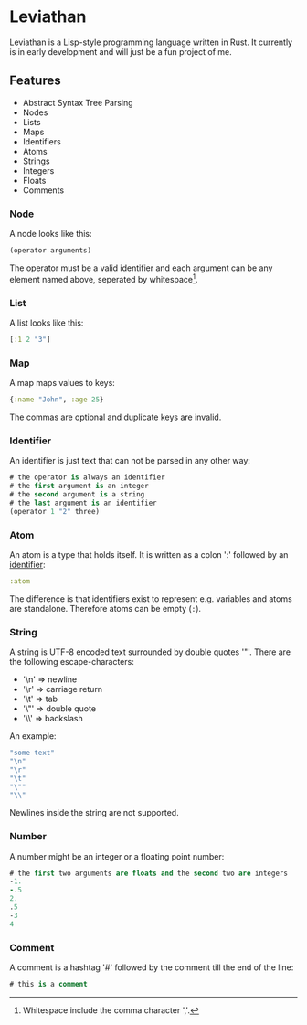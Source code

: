 # Leviathan
Leviathan is a Lisp-style programming language written in Rust.
It currently is in early development and will just be a fun project of me.

## Features
* Abstract Syntax Tree Parsing
* Nodes
* Lists
* Maps
* Identifiers
* Atoms
* Strings
* Integers
* Floats
* Comments

### Node
A node looks like this:
```clj
(operator arguments)
```
The operator must be a valid identifier and each argument can be any element named above, seperated by whitespace[^1].

### List
A list looks like this:
```clj
[:1 2 "3"]
```

### Map
A map maps values to keys:
```clj
{:name "John", :age 25}
```
The commas are optional and duplicate keys are invalid.

### Identifier
An identifier is just text that can not be parsed in any other way:
```clj
# the operator is always an identifier
# the first argument is an integer
# the second argument is a string
# the last argument is an identifier
(operator 1 "2" three)
```

### Atom
An atom is a type that holds itself.
It is written as a colon ':' followed by an [identifier](#identifier):
```clj
:atom
```
The difference is that identifiers exist to represent e.g. variables and atoms are standalone.
Therefore atoms can be empty (`:`).

### String
A string is UTF-8 encoded text surrounded by double quotes '"'.
There are the following escape-characters:
* '\n' => newline
* '\r' => carriage return
* '\t' => tab
* '\\"' => double quote
* '\\\\' => backslash

An example:
```clj
"some text"
"\n"
"\r"
"\t"
"\""
"\\"
```
Newlines inside the string are not supported.

### Number
A number might be an integer or a floating point number:
```clj
# the first two arguments are floats and the second two are integers
-1.
-.5
2.
.5
-3
4
```

### Comment
A comment is a hashtag '#' followed by the comment till the end of the line:
```clj
# this is a comment
```

[^1]: Whitespace include the comma character ','.
